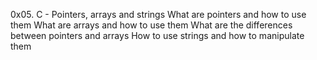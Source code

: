0x05. C - Pointers, arrays and strings
What are pointers and how to use them
What are arrays and how to use them
What are the differences between pointers and arrays
How to use strings and how to manipulate them
